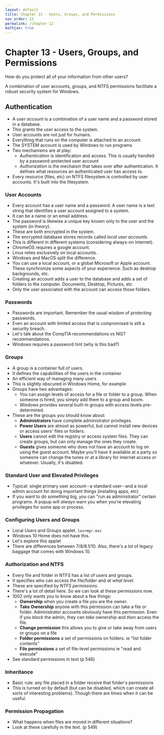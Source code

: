 ```yaml
---
layout: default
title: Chapter 13 - Users, Groups, and Permissions
nav_order: 12
permalink: /chapter-12
mathjax: true
---
```


Chapter 13 - Users, Groups, and Permissions
===========================================

How do you protect all of your information from other users?

A combination of user accounts, groups, and NTFS permissions facilitate a robust security system for Windows.

## Authentication

* A *user account* is a combination of a user name and a password stored in a database.
* This grants the user access to the system.
* User accounts are not just for humans.
* Everything that runs on the computer is attached to an account.
* The SYSTEM account is used by Windows to run programs
* Two mechanisms are at play:
    * *Authentication* is identification and access. This is usually handled by a password-protected user account
    * *Authorization* is the mechaism that takes over after authentication. It defines what resources an authenticated user has access to.
* Every resource (files, etc) on NTFS filesystem is controlled by user accounts. It's built into the filesystem.

### User Accounts

* Every account has a user name and a password. A user name is a text string that identifies a user account assigned to a system.
* It can be a name or an email address.
* The password is likewise a unique key known only to the user and the system (in theory).
* These are both encrypted in the system.
* The encrypted database stores records called *local user accounts*.
* This is different in different systems (considering always-on Internet).
* ChromeOS requires a google account.
* Linux relies exclusively on local accounts.
* Windows and MacOS split the difference.
* You can use a local account, or a global Microsoft or Apple account. These synchronize some aspects of your experience. Such as desktop backgrounds, etc.
* Creating an account adds a user to the database and adds a set of folders to the computer. Documents, Desktop, Pictures, etc
* Only the user associated with the account can access those folders.

### Passwords

* Passwords are important. Remember the usual wisdom of protecting passwords.
* Even an account with limited access that is compromised is still a security breach.
* Let's talk about the CompTIA recommendations vs NIST recommendations.
* Windows requires a password hint (why is this bad?)

### Groups

* A group is a container full of users.
* It defines the capabilities of the users in the container
* An efficient way of managing many users
* This is slightly obscured in Windows Home, for example
* Groups have two advantages:
    * You can assign levels of access for a file or folder to a group. When someone is hired, you simply add them to a group and boom.
    * Windows provides several built-in groups with access levels pre-determined.
* These are the groups you should know about:
    * **Administrators** have complete administrator privileges. 
    * **Power Users** are almost as powerful, but cannot install new devices or access users' files or folders.
    * **Users** cannot edit the registry or access system files. They can create groups, but can only manage the ones they create.
    * **Guests** gives someone who does not have an account to log on using the guest account. Maybe you'll have it available at a party so someone can change the tunes or at a library for internet access or whatever. Usually, it's disabled.

### Standard User and Elevated Privileges

* Typical: single primary user account--a standard user--and a local admin account for doing important things (installing apps, etc)
* If you want to do something big, you can "run as administrator" certain programs. A popup will *always* warn you when you're elevating privileges for some app or process.

### Configuring Users and Groups

* Local Users and Groups applet. `lusrmgr.msc`
* Windows 10 Home does not have this.
* Let's explore this applet
* There are differences between 7/8/8.1/10. Also, there's a lot of legacy baggage that comes with Windows 10.

### Authorization and NTFS

* Every file and folder in NTFS has a list of users and groups.
* It specifies who can access the file/folder and *at what level*.
* These are specified by *NTFS permissions*.
* There's a lot of detail here. So we can look at these permissions now.
* 1002 only wants you to know about a few things:
    * **Ownership** when you create a file you are the *owner*.
    * **Take Ownership** anyone with this permission can take a file or folder. Administrator accounts obviously have this permission. Even if you block the admin, they can *take* ownership and *then* access the file.
    * **Change permission** this allows you to give or take away from users or groups on a file
    * **Folder permissions** a set of permissions on folders. ie "list folder contents"
    * **File permissions** a set of file-level permissions ie "read and execute"
* See standard permissions in text (p 546)

### Inheritance

* Basic rule: any file placed in a folder receive that folder's permissions
* This is turned on by default (but can be disabled, which can create all sorts of interesting problems). Though there are times when it can be useful.

### Permission Propagation

* What happens when files are moved in different situations?
* Look at these carefully in the text. (p 549)
